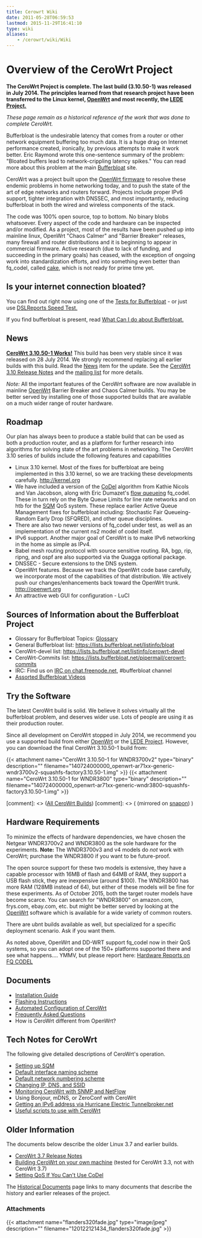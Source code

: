 ```yaml
---
title: Cerowrt Wiki
date: 2011-05-28T06:59:53
lastmod: 2015-11-29T16:41:10
type: wiki
aliases:
    - /cerowrt/wiki/Wiki
---
```

Overview of the CeroWrt Project
===============================

**The CeroWrt Project is complete. The last build (3.10.50-1)
was released in July 2014. The principles learned from that research
project have been transferred to the Linux kernel, [OpenWrt](https://openwrt.org)
and most recently, the [LEDE Project.](https://lede-project.org)** 

*These page remain as a historical reference of the work that was done to complete CeroWrt.*

Bufferbloat is the undesirable latency that comes from a router or other
network equipment buffering too much data. It is a huge drag on Internet
performance created, ironically, by previous attempts to make it work
better. Eric Raymond wrote this one-sentence summary of the problem:
"Bloated buffers lead to network-crippling latency spikes." You can read
more about this problem at the main
[Bufferbloat](/bloat/wiki/Introduction.md) site.

CeroWrt was a project built upon the [OpenWrt
firmware](http://openwrt.org) to resolve these endemic problems in home
networking today, and to push the state of the art of edge networks and
routers forward. Projects include proper IPv6 support, tighter
integration with DNSSEC, and most importantly, reducing bufferbloat in
both the wired and wireless components of the stack.

The code was 100% open source, top to bottom. No binary blobs
whatsoever. Every aspect of the code and hardware can be inspected
and/or modified. As a project, most of the results have been pushed up
into mainline linux, OpenWrt "Chaos Calmer" and "Barrier Breaker"
releases, many firewall and router distributions and it is beginning to
appear in commercial firmware. Active research (due to lack of funding,
and succeeding in the primary goals) has ceased, with the exception of
ongoing work into standardization efforts, and into something even
better than fq\_codel, called [cake](/codel/wiki/Cake.md), which is not
ready for prime time yet.

Is your internet connection bloated? 
------------------------------------
You can find out right now using
one of the [Tests for Bufferbloat](/bloat/wiki/Tests_for_Bufferbloat.md) - or just use [DSLReports Speed Test.](http://dslreports.com/speedtest)

If you find bufferbloat is present, read [What Can I do about Bufferbloat.](/bloat/wiki/What_can_I_do_about_Bufferbloat.md)

News
----

[**CeroWrt 3.10.50-1 Works!**](http://www.bufferbloat.net/news/53) This
build has been very stable since it was released on 28 July 2014. We
strongly recommend replacing all earlier builds with this build. Read
the [News](http://www.bufferbloat.net/news/53) item for the update. See
the [CeroWrt 3.10 Release Notes](CeroWrt_310_Release_Notes.md)
and the [mailing
list](https://lists.bufferbloat.net/listinfo/cerowrt-devel) for more
details.

*Note:* All the important features of the CeroWrt software are now
available in mainline [OpenWrt](http://openwrt.org) Barrier Breaker and
Chaos Calmer builds. You may be better served by installing one of those
supported builds that are available on a much wider range of router
hardware.

Roadmap
-------

Our plan has always been to produce a stable build that can be used as
both a production router, and as a platform for further research into
algorithms for solving state of the art problems in networking. The
CeroWrt 3.10 series of builds include the following features and
capabilities

-   Linux 3.10 kernel. Most of the fixes for bufferbloat are being
    implemented in this 3.10 kernel, so we are tracking these
    developments carefully. http://kernel.org
-   We have included a version of the
    [CoDel](http://www.bufferbloat.net/projects/codel/wiki) algorithm
    from Kathie Nicols and Van Jacobson, along with Eric Dumazet's [flow
    queueing](https://tools.ietf.org/html/draft-hoeiland-joergensen-aqm-fq-codel-00) fq\_codel.
    These in turn rely on the Byte Queue Limits for line rate networks
    and on htb for the [SQM](SQM.md) QoS system. These replace
    earlier Active Queue Management fixes for bufferbloat including:
    Stochastic Fair Queueing-Random Early Drop (SFQRED), and other
    queue disciplines.
-   There are also two <link>newer versions of fq\_codel</link> under
    test, as well as an implementation of the current ns2 model of
    codel itself.
-   IPv6 support. Another major goal of CeroWrt is to make IPv6
    networking in the home as simple as IPv4.
-   Babel mesh routing protocol with <link>source sensitive
    routing</link>. RA, bgp, rip, ripng, and ospf are also supported via
    the Quagga optional package.
-   DNSSEC - Secure extensions to the DNS system.
-   OpenWrt features. Because we track the OpenWrt code base carefully,
    we incorporate most of the capabilities of that distribution. We
    actively push our changes/enhancements back toward the
    OpenWrt trunk. http://openwrt.org
-   An attractive web GUI for configuration - LuCI

Sources of Information about the Bufferbloat Project
----------------------------------------------------

- Glossary for Bufferbloat Topics: [Glossary](/bloat/wiki/Glossary.md)
- General Bufferbloat list: https://lists.bufferbloat.net/listinfo/bloat
- CeroWrt-devel list: https://lists.bufferbloat.net/listinfo/cerowrt-devel
- CeroWrt-Commits list: https://lists.bufferbloat.net/pipermail/cerowrt-commits
- IRC: Find us on [IRC on chat.freenode.net](irc://chat.freenode.net:6667/bufferbloat), \#bufferbloat channel
- [Assorted Bufferbloat Videos](Bloat-videos.md)

Try the Software
----------------

The latest CeroWrt build is solid. We believe it solves virtually all the
bufferbloat problem, and deserves wider use. Lots of people are using it
as their production router. 

Since all development on CeroWrt stopped in July 2014, we recommend you use a supported build from either [OpenWrt](http://openwrt.org) or the [LEDE Project](http://lede-project.org). However, you can download the final CeroWrt 3.10.50-1 build from:

{{< attachment name="CeroWrt 3.10.50-1 for WNDR3700v2" type="binary" description="" filename="140724000000_openwrt-ar71xx-generic-wndr3700v2-squashfs-factory3.10.50-1.img" >}}
{{< attachment name="CeroWrt 3.10.50-1 for WNDR3800" type="binary" description="" filename="140724000000_openwrt-ar71xx-generic-wndr3800-squashfs-factory3.10.50-1.img"  >}} 

[comment]: <> ([All CeroWrt Builds](http://snapon.cs.kau.se./~cero2/cerowrt/wndr/))
[comment]: <> (  (mirrored on [snapon](http://snapon.lab.bufferbloat.net/~cero2/cerowrt/wndr/)) )

Hardware Requirements
---------------------

To minimize the effects of hardware dependencies, we have chosen the
Netgear WNDR3700v2 and WNDR3800 as the sole hardware for the
experiments. **Note:** The WNDR3700v3 and v4 models do *not* work with
CeroWrt; purchase the WNDR3800 if you want to be future-proof.

The open source support for these two models is extensive, they have a
capable processor with 16MB of flash and 64MB of RAM, they support a USB
flash stick, they are inexpensive (around \$100). The WNDR3800 has more
RAM (128MB instead of 64), but either of these models will be fine for
these experiments. As of October 2015, both the target router models
have become scarce. You can search for "WNDR3800" on amazon.com,
frys.com, ebay.com, etc. but might be better served by looking at the
[OpenWrt](http://openwrt.org) software which is available for a wide
variety of common routers.

There are ubnt builds available as well, but specialized for a specific
deployment scenario. Ask if you want them.

As noted above, OpenWrt and DD-WRT support fq\_codel now in their QoS
systems, so you can adopt one of the 150+ platforms supported there and
see what happens.... YMMV, but please report here:
[Hardware Reports on FQ CODEL](Hardware_Reports_on_FQ_CODEL.md)

Documents
---------

-   [Installation Guide](Installation_Guide.md)
-   [Flashing Instructions](Cerowrt_flashing_instructions.md)
-   [Automated Configuration of CeroWrt](Automated_Configuration_of_CeroWrt.md)
-   [Frequently Asked Questions](FAQ.md)
-   <link>How is CeroWrt different from OpenWrt?</link>

Tech Notes for CeroWrt
----------------------

The following give detailed descriptions of CeroWrt's operation.

-   [Setting up SQM](Setting_up_SQM_for_CeroWrt_310.md)
-   [Default interface naming scheme](Device_naming_scheme.md)
-   [Default network numbering     scheme](Default_network_numbering.md)
-   [Changing IP, DNS, and     SSID](Changing_your_cerowrt_ip_addresses.md)
-   [Monitoring CeroWrt with SNMP and     NetFlow](Monitoring_CeroWrt.md)
-   <link>Using Bonjour, mDNS, or ZeroConf with CeroWrt</link>
-   [Getting an IPv6 address via Hurricane Electric     Tunnelbroker.net](IPv6_Tunnel.md)
-   [Useful scripts to use with CeroWrt](CeroWrtScripts.md)

Older Information
-----------------

The documents below describe the older Linux 3.7 and earlier builds.

-   [CeroWrt 3.7 Release Notes](CeroWrt_37_Release_Notes.md)
-   [Building CeroWrt on     your own machine](Building_Cerowrt_on_your_own_machine.md) (tested for CeroWrt 3.3, not with
    CeroWrt 3.7)
-   [Setting QoS If You Can't Use CoDel](Setting_QoS_If_You_Can't_Use_CoDel.md)

The [Historical Documents](Historical_Documents.md) page links to many documents that
describe the history and earlier releases of the project.

### Attachments
{{< attachment name="flanders320fade.jpg" type="image/jpeg" description="" filename="120122121434_flanders320fade.jpg" >}}
